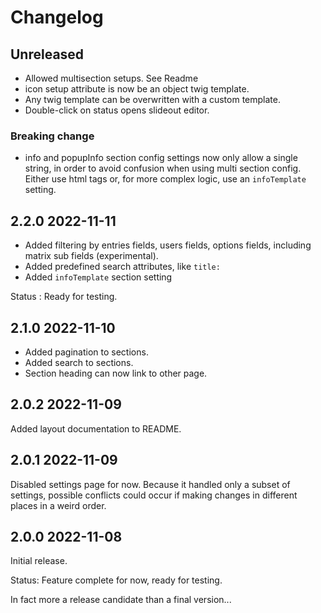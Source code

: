 # Changelog

## Unreleased

* Allowed multisection setups. See Readme
* icon setup attribute is now be an object twig template.
* Any twig template can be overwritten with a custom template.
* Double-click on status opens slideout editor.

### Breaking change

* info and popupInfo section config settings now only allow a single string, in order to avoid confusion when using multi section config.  
  Either use html tags or, for more complex logic, use an `infoTemplate` setting.

## 2.2.0 2022-11-11

* Added filtering by entries fields, users fields, options fields, including matrix sub fields (experimental).
* Added predefined search attributes, like `title:`
* Added `infoTemplate` section setting

Status : Ready for testing.

## 2.1.0 2022-11-10

* Added pagination to sections.
* Added search to sections.
* Section heading can now link to other page.

## 2.0.2 2022-11-09

Added layout documentation to README.

## 2.0.1 2022-11-09

Disabled settings page for now. Because it handled only a subset of settings,
possible conflicts could occur if making changes in different places in a weird order.

## 2.0.0 2022-11-08

Initial release.

Status: Feature complete for now, ready for testing.

In fact more a release candidate than a final version...